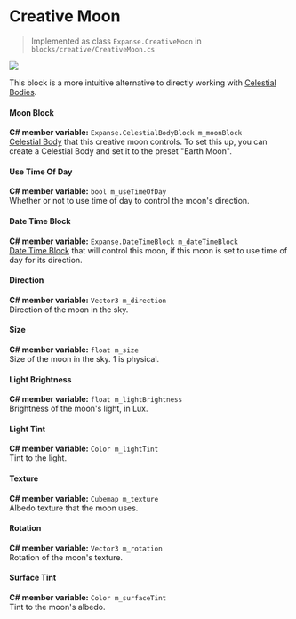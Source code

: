 # Creative Moon

> Implemented as class `Expanse.CreativeMoon` in `blocks/creative/CreativeMoon.cs`

<div class="img-block">
    <div class="img-row">
        <div class="img-col"><img src="img/celestial_bodies/moon.jpg"/></div>
    </div>
</div>

This block is a more intuitive alternative to directly working with [Celestial Bodies](editor/blocks/celestial_body_block.md).

#### Moon Block
**C# member variable:** `Expanse.CelestialBodyBlock m_moonBlock` \
[Celestial Body](editor/blocks/celestial_body_block.md) that this creative moon controls. To set this up, you can create a Celestial Body and set it to the preset "Earth Moon".

#### Use Time Of Day
**C# member variable:** `bool m_useTimeOfDay` \
Whether or not to use time of day to control the moon's direction.

#### Date Time Block
**C# member variable:** `Expanse.DateTimeBlock m_dateTimeBlock` \
[Date Time Block](editor/blocks/date_time_block.md) that will control this moon, if this moon is set to use time of day for its direction.

#### Direction
**C# member variable:** `Vector3 m_direction` \
Direction of the moon in the sky.

#### Size
**C# member variable:** `float m_size` \
Size of the moon in the sky. 1 is physical.

#### Light Brightness
**C# member variable:** `float m_lightBrightness` \
Brightness of the moon's light, in Lux.

#### Light Tint
**C# member variable:** `Color m_lightTint` \
Tint to the light.

#### Texture
**C# member variable:** `Cubemap m_texture` \
Albedo texture that the moon uses.

#### Rotation
**C# member variable:** `Vector3 m_rotation` \
Rotation of the moon's texture.

#### Surface Tint
**C# member variable:** `Color m_surfaceTint` \
Tint to the moon's albedo.